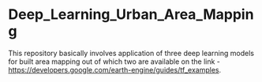 # Deep_Learning_Urban_Area_Mapping

This repository basically involves application of three deep learning models for built area mapping out of which two are available on the link - 
https://developers.google.com/earth-engine/guides/tf_examples. 
